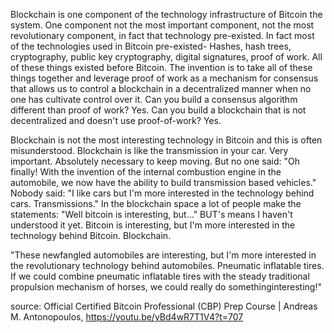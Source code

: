Blockchain is one component of the technology infrastructure of Bitcoin the system.
One component not the most important component, not the most revolutionary component, in fact that technology pre-existed. In fact most of the technologies used in Bitcoin pre-existed-
Hashes, hash trees, cryptography, public key cryptography, digital signatures, proof of work. All of these things existed before Bitcoin.
The invention is to take all of these things together and leverage proof of work as a mechanism for consensus that allows us to control a blockchain in a decentralized manner when no one has
cultivate control over it.
Can you build a consensus algorithm different than proof of work? Yes.
Can you build a blockchain that is not decentralized and doesn't use proof-of-work? Yes.

Blockchain is not the most interesting technology in Bitcoin and this is often misunderstood.
Blockchain is like the transmission in your car. Very important. Absolutely necessary to keep moving.
But no one said:
"Oh finally! With the invention of the internal combustion engine in the automobile, we now have the ability to build transmission based vehicles."
Nobody said: "I like cars but I'm more interested in the technology behind cars. Transmissions."
In the blockchain space a lot of people make the statements: "Well bitcoin is interesting, but..." BUT's means I haven't understood it yet.
Bitcoin is interesting, but I'm more interested in the technology behind Bitcoin. Blockchain.

"These newfangled automobiles are interesting, but I'm more interested in the revolutionary technology behind automobiles. Pneumatic inflatable tires.
If we could combine pneumatic inflatable tires with the steady traditional propulsion mechanism of horses, we could really do somethinginteresting!"

source: Official Certified Bitcoin Professional (CBP) Prep Course | Andreas M. Antonopoulos, https://youtu.be/yBd4wR7T1V4?t=707 
